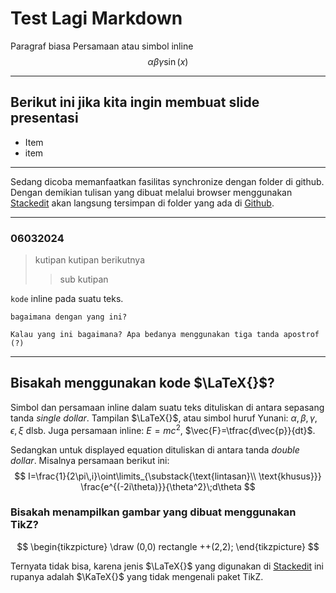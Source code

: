 # Test Lagi Markdown
Paragraf biasa
Persamaan atau simbol inline 
$$ \alpha \beta \gamma \sin(x)$$

---
## Berikut ini jika kita ingin membuat slide presentasi

* Item 
* item

---
Sedang dicoba memanfaatkan fasilitas synchronize dengan folder di github. Dengan demikian tulisan yang dibuat melalui browser menggunakan [Stackedit](https://stackedit.io) akan langsung tersimpan di folder yang ada di [Github](github.com/khbasar).

---
### 06032024

> kutipan 
> kutipan berikutnya
>> sub kutipan

`kode` inline pada suatu teks.

``bagaimana dengan yang ini?``

```Kalau yang ini bagaimana? Apa bedanya menggunakan tiga tanda apostrof (?)``` 

---
## Bisakah menggunakan kode $\LaTeX{}$?

Simbol dan persamaan inline dalam suatu teks dituliskan di antara sepasang tanda _single dollar_. Tampilan $\LaTeX{}$, atau simbol huruf Yunani: $\alpha, \beta, \gamma,\epsilon,\xi$ dlsb. Juga persamaan inline: $E=mc^2$, $\vec{F}=\tfrac{d\vec{p}}{dt}$. 

Sedangkan untuk displayed equation dituliskan di antara tanda _double dollar_. Misalnya persamaan berikut ini:
$$
I=\frac{1}{2\pi\,i}\oint\limits_{\substack{\text{lintasan}\\ \text{khusus}}} \frac{e^{(-2i\theta)}}{\theta^2}\;d\theta
$$

### Bisakah menampilkan gambar yang dibuat menggunakan TikZ?

$$
\begin{tikzpicture}
\draw (0,0) rectangle ++(2,2);
\end{tikzpicture}
$$

Ternyata tidak bisa, karena jenis $\LaTeX{}$ yang digunakan di [Stackedit](stackedit.io) ini rupanya adalah $\KaTeX{}$ yang tidak mengenali paket TikZ.


<!--stackedit_data:
eyJoaXN0b3J5IjpbMTE5MzM0NzM1MywtMTM3MzM0MTE5MCwtMz
A2MDc1ODYyXX0=
-->